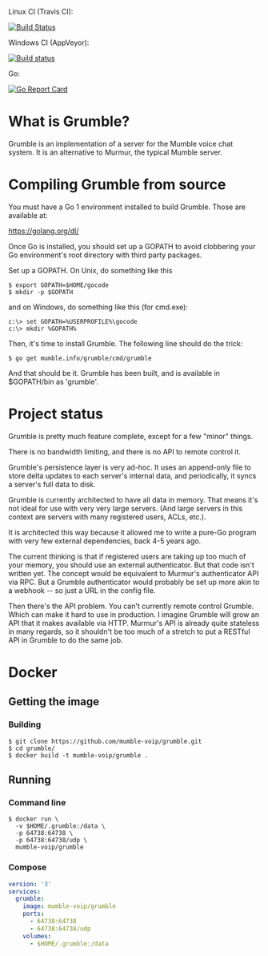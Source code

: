 
Linux CI (Travis CI):

[![Build Status](https://travis-ci.com/mumble-voip/grumble.svg?branch=master)](https://travis-ci.com/mumble-voip/grumble)

Windows CI (AppVeyor):

[![Build status](https://ci.appveyor.com/api/projects/status/yfvg0eagpuy9kgg9/branch/master?svg=true)](https://ci.appveyor.com/project/mumble-voip/grumble/branch/master)

Go:

[![Go Report Card](https://goreportcard.com/badge/github.com/mumble-voip/grumble)](https://goreportcard.com/report/github.com/mumble-voip/grumble)


What is Grumble?
================

Grumble is an implementation of a server for the Mumble voice chat system. It is an alternative to Murmur, the typical Mumble server.

Compiling Grumble from source
=============================

You must have a Go 1 environment installed to build Grumble. Those are available at:

https://golang.org/dl/

Once Go is installed, you should set up a GOPATH to avoid clobbering your Go environment's root directory with third party packages.

Set up a GOPATH. On Unix, do something like this
```shell script
$ export GOPATH=$HOME/gocode
$ mkdir -p $GOPATH
```

and on Windows, do something like this (for cmd.exe):
```shell script
c:\> set GOPATH=%USERPROFILE%\gocode
c:\> mkdir %GOPATH%
```

Then, it's time to install Grumble. The following line should do the trick:
```shell script
$ go get mumble.info/grumble/cmd/grumble
```

And that should be it. Grumble has been built, and is available in $GOPATH/bin as 'grumble'.

Project status
==============

Grumble is pretty much feature complete, except for a few "minor" things.

There is no bandwidth limiting, and there is no API to remote control it.

Grumble's persistence layer is very ad-hoc. It uses an append-only file to store delta updates to each server's internal data, and periodically, it syncs a server's full data to disk.

Grumble is currently architected to have all data in memory. That means it's not ideal for use with very very large servers. (And large servers in this context are servers with many registered users, ACLs, etc.).

It is architected this way because it allowed me to write a pure-Go program with very few external dependencies, back 4-5 years ago.

The current thinking is that if registered users are taking up too much of your memory, you should use an external authenticator. But that code isn't written yet. The concept would be equivalent to Murmur's authenticator API via RPC. But a Grumble authenticator would probably be set up more akin to a webhook -- so just a URL in the config file.

Then there's the API problem. You can't currently remote control Grumble. Which can make it hard to use in production. I imagine Grumble will grow an API that it makes available via HTTP. Murmur's API is already quite stateless in many regards, so it shouldn't be too much of a stretch to put a RESTful API in Grumble to do the same job.

Docker
==============

## Getting the image

### Building
```shell script
$ git clone https://github.com/mumble-voip/grumble.git
$ cd grumble/
$ docker build -t mumble-voip/grumble .
```

## Running

### Command line
```shell script
$ docker run \
  -v $HOME/.grumble:/data \
  -p 64738:64738 \
  -p 64738:64738/udp \
  mumble-voip/grumble
```

### Compose
```yaml
version: '3'
services:
  grumble:
    image: mumble-voip/grumble
    ports:
      - 64738:64738
      - 64738:64738/udp
    volumes:
      - $HOME/.grumble:/data
```

